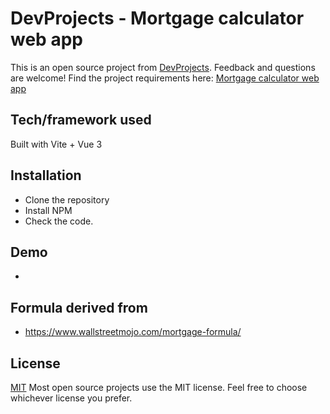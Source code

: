 # DevProjects - Mortgage calculator web app

This is an open source project from [DevProjects](http://www.codementor.io/projects). Feedback and questions are welcome!
Find the project requirements here: [Mortgage calculator web app](https://www.codementor.io/projects/web/mortgage-calculator-web-app-d16bqrq2q3)

## Tech/framework used
Built with Vite + Vue 3

## Installation
- Clone the repository
- Install NPM
- Check the code.

## Demo
- 

## Formula derived from
- https://www.wallstreetmojo.com/mortgage-formula/

## License
[MIT](https://choosealicense.com/licenses/mit/)
Most open source projects use the MIT license. Feel free to choose whichever license you prefer.
